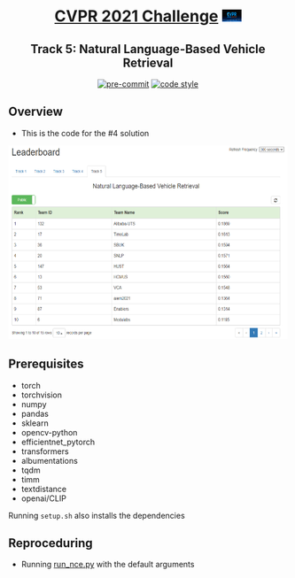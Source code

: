 <div align="center">

# [CVPR 2021 Challenge](https://www.aicitychallenge.org/)  <img src="assets/CVPR.png" alt="CVPR 2021" width="35" height="22">

## Track 5: Natural Language-Based Vehicle Retrieval

[![pre-commit](https://img.shields.io/badge/pre--commit-enabled-brightgreen?logo=pre-commit&logoColor=white)](https://github.com/pre-commit/pre-commit)
[![code style](https://img.shields.io/badge/code%20style-black-000000.svg)](https://github.com/psf/black)

</div>

## Overview

- This is the code for the #4 solution


<div align="center">
<img src="assets/leaderboard.png" alt="Track 4 private leader board" width="600" height="350">
</div>

## Prerequisites

- torch
- torchvision
- numpy
- pandas
- sklearn
- opencv-python
- efficientnet_pytorch
- transformers
- albumentations
- tqdm
- timm
- textdistance
- openai/CLIP

Running `setup.sh` also installs the dependencies

## Reproceduring

- Running [run_nce.py](src/run_nce.py) with the default arguments
